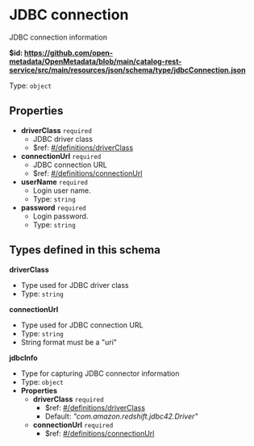 # JDBC connection

JDBC connection information

<b id="httpsgithub.comopen-metadataopenmetadatablobmaincatalog-rest-servicesrcmainresourcesjsonschematypejdbcconnection.json">&#36;id: https://github.com/open-metadata/OpenMetadata/blob/main/catalog-rest-service/src/main/resources/json/schema/type/jdbcConnection.json</b>

Type: `object`

## Properties
 - <b id="#https://github.com/open-metadata/OpenMetadata/blob/main/catalog-rest-service/src/main/resources/json/schema/type/jdbcConnection.json/properties/driverClass">driverClass</b> `required`
	 - JDBC driver class
	 - &#36;ref: [#/definitions/driverClass](#/definitions/driverClass)
 - <b id="#https://github.com/open-metadata/OpenMetadata/blob/main/catalog-rest-service/src/main/resources/json/schema/type/jdbcConnection.json/properties/connectionUrl">connectionUrl</b> `required`
	 - JDBC connection URL
	 - &#36;ref: [#/definitions/connectionUrl](#/definitions/connectionUrl)
 - <b id="#https://github.com/open-metadata/OpenMetadata/blob/main/catalog-rest-service/src/main/resources/json/schema/type/jdbcConnection.json/properties/userName">userName</b> `required`
	 - Login user name.
	 - Type: `string`
 - <b id="#https://github.com/open-metadata/OpenMetadata/blob/main/catalog-rest-service/src/main/resources/json/schema/type/jdbcConnection.json/properties/password">password</b> `required`
	 - Login password.
	 - Type: `string`


## Types defined in this schema
**driverClass**

 - Type used for JDBC driver class
 - Type: `string`


**connectionUrl**

 - Type used for JDBC connection URL
 - Type: `string`
 - String format must be a "uri"


**jdbcInfo**

 - Type for capturing JDBC connector information
 - Type: `object`
 - **Properties**
	 - <b id="#https://github.com/open-metadata/OpenMetadata/blob/main/catalog-rest-service/src/main/resources/json/schema/type/jdbcConnection.json/definitions/jdbcInfo/properties/driverClass">driverClass</b> `required`
		 - &#36;ref: [#/definitions/driverClass](#/definitions/driverClass)
		 - Default: _"com.amazon.redshift.jdbc42.Driver"_
	 - <b id="#https://github.com/open-metadata/OpenMetadata/blob/main/catalog-rest-service/src/main/resources/json/schema/type/jdbcConnection.json/definitions/jdbcInfo/properties/connectionUrl">connectionUrl</b> `required`
		 - &#36;ref: [#/definitions/connectionUrl](#/definitions/connectionUrl)


